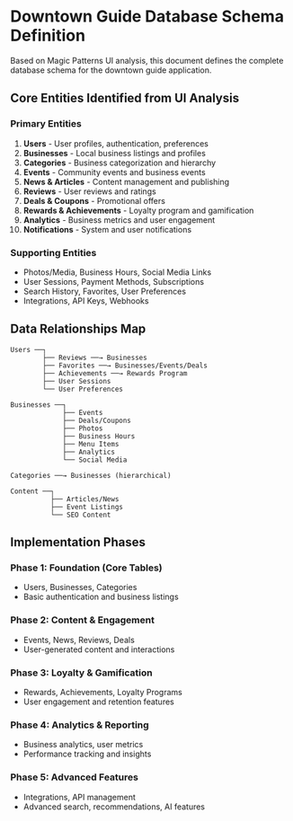 # Downtown Guide Database Schema Definition

Based on Magic Patterns UI analysis, this document defines the complete database schema for the downtown guide application.

## Core Entities Identified from UI Analysis

### Primary Entities
1. **Users** - User profiles, authentication, preferences
2. **Businesses** - Local business listings and profiles
3. **Categories** - Business categorization and hierarchy
4. **Events** - Community events and business events
5. **News & Articles** - Content management and publishing
6. **Reviews** - User reviews and ratings
7. **Deals & Coupons** - Promotional offers
8. **Rewards & Achievements** - Loyalty program and gamification
9. **Analytics** - Business metrics and user engagement
10. **Notifications** - System and user notifications

### Supporting Entities
- Photos/Media, Business Hours, Social Media Links
- User Sessions, Payment Methods, Subscriptions
- Search History, Favorites, User Preferences
- Integrations, API Keys, Webhooks

## Data Relationships Map

```
Users ──┐
        ├── Reviews ──→ Businesses
        ├── Favorites ──→ Businesses/Events/Deals
        ├── Achievements ──→ Rewards Program
        ├── User Sessions
        └── User Preferences

Businesses ──┐
             ├── Events
             ├── Deals/Coupons
             ├── Photos
             ├── Business Hours
             ├── Menu Items
             ├── Analytics
             └── Social Media

Categories ──→ Businesses (hierarchical)

Content ──┐
          ├── Articles/News
          ├── Event Listings
          └── SEO Content
```

## Implementation Phases

### Phase 1: Foundation (Core Tables)
- Users, Businesses, Categories
- Basic authentication and business listings

### Phase 2: Content & Engagement
- Events, News, Reviews, Deals
- User-generated content and interactions

### Phase 3: Loyalty & Gamification
- Rewards, Achievements, Loyalty Programs
- User engagement and retention features

### Phase 4: Analytics & Reporting
- Business analytics, user metrics
- Performance tracking and insights

### Phase 5: Advanced Features
- Integrations, API management
- Advanced search, recommendations, AI features